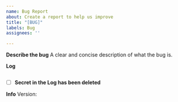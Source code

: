 ```yaml
---
name: Bug Report
about: Create a report to help us improve
title: "[BUG]"
labels: Bug
assignees: ''

---
```


**Describe the bug**
A clear and concise description of what the bug is.

**Log**
```
```
- [ ] **Secret in the Log has been deleted**

**Info**
Version:
